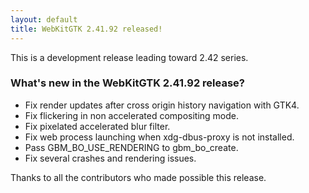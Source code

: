```yaml
---
layout: default
title: WebKitGTK 2.41.92 released!
---
```


This is a development release leading toward 2.42 series.

### What's new in the WebKitGTK 2.41.92 release?

 - Fix render updates after cross origin history navigation with GTK4.
 - Fix flickering in non accelerated compositing mode.
 - Fix pixelated accelerated blur filter.
 - Fix web process launching when xdg-dbus-proxy is not installed.
 - Pass GBM_BO_USE_RENDERING to gbm_bo_create.
 - Fix several crashes and rendering issues.

Thanks to all the contributors who made possible this release.
